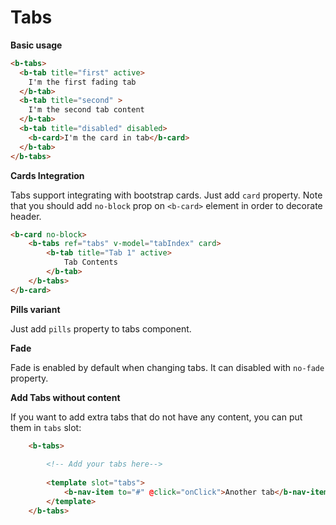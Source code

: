 # Tabs

**Basic usage**

```html
<b-tabs>
  <b-tab title="first" active>
    I'm the first fading tab
  </b-tab>
  <b-tab title="second" >
    I'm the second tab content
  </b-tab>
  <b-tab title="disabled" disabled>
    <b-card>I'm the card in tab</b-card>
  </b-tab>
</b-tabs>
```

**Cards Integration**

Tabs support integrating with bootstrap cards. Just add `card` property. Note that you should add `no-block` prop on `<b-card>` element in order to decorate header.

```html
<b-card no-block>
    <b-tabs ref="tabs" v-model="tabIndex" card>
        <b-tab title="Tab 1" active>
            Tab Contents
        </b-tab>
    </b-tabs>
</b-card>
```

**Pills variant**

Just add `pills` property to tabs component.

**Fade**

Fade is enabled by default when changing tabs. It can disabled with `no-fade` property.

**Add Tabs without content**

If you want to add extra tabs that do not have any content, you can put them in `tabs` slot:

```html
    <b-tabs>
    
        <!-- Add your tabs here-->
    
        <template slot="tabs">
            <b-nav-item to="#" @click="onClick">Another tab</b-nav-item>
        </template>
    </b-tabs>
```